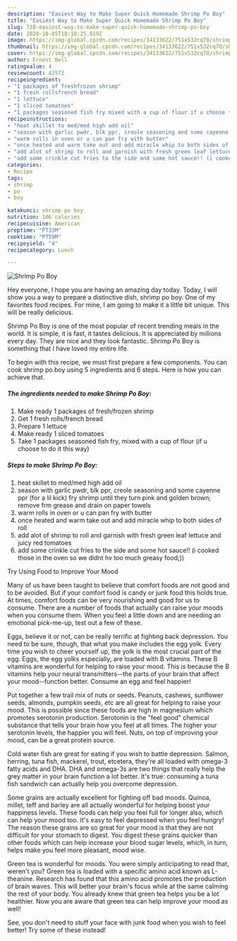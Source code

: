 ```yaml
---
description: "Easiest Way to Make Super Quick Homemade Shrimp Po Boy"
title: "Easiest Way to Make Super Quick Homemade Shrimp Po Boy"
slug: 728-easiest-way-to-make-super-quick-homemade-shrimp-po-boy
date: 2020-10-05T18:18:25.819Z
image: https://img-global.cpcdn.com/recipes/34133622/751x532cq70/shrimp-po-boy-recipe-main-photo.jpg
thumbnail: https://img-global.cpcdn.com/recipes/34133622/751x532cq70/shrimp-po-boy-recipe-main-photo.jpg
cover: https://img-global.cpcdn.com/recipes/34133622/751x532cq70/shrimp-po-boy-recipe-main-photo.jpg
author: Ernest Bell
ratingvalue: 4
reviewcount: 42572
recipeingredient:
- "1 packages of freshfrozen shrimp"
- "1 fresh rollsfrench bread"
- "1 lettuce"
- "1 sliced tomatoes"
- "1 packages seasoned fish fry mixed with a cup of flour if u choose to do it this way"
recipeinstructions:
- "heat skillet to med/med high add oil"
- "season with garlic pwdr, blk ppr, creole seasoning and some cayenne ppr (for a lil kick) fry shrimp until they turn pink and golden brown; remove frm grease and drain on paper towels"
- "warm rolls in oven or u can pan fry with butter"
- "once heated and warm take out and add miracle whip to both sides of roll"
- "add alot of shrimp to roll and garnish with fresh green leaf lettuce and juicy red tomatoes"
- "add some crinkle cut fries to the side and some hot sauce!! (i cooked those in the oven so we didnt hv too much greasy food;))"
categories:
- Recipe
tags:
- shrimp
- po
- boy

katakunci: shrimp po boy 
nutrition: 106 calories
recipecuisine: American
preptime: "PT33M"
cooktime: "PT59M"
recipeyield: "4"
recipecategory: Lunch

---
```



![Shrimp Po Boy](https://img-global.cpcdn.com/recipes/34133622/751x532cq70/shrimp-po-boy-recipe-main-photo.jpg)

Hey everyone, I hope you are having an amazing day today. Today, I will show you a way to prepare a distinctive dish, shrimp po boy. One of my favorites food recipes. For mine, I am going to make it a little bit unique. This will be really delicious.



Shrimp Po Boy is one of the most popular of recent trending meals in the world. It is simple, it is fast, it tastes delicious. It is appreciated by millions every day. They are nice and they look fantastic. Shrimp Po Boy is something that I have loved my entire life.


To begin with this recipe, we must first prepare a few components. You can cook shrimp po boy using 5 ingredients and 6 steps. Here is how you can achieve that.

<!--inarticleads1-->

##### The ingredients needed to make Shrimp Po Boy:

1. Make ready 1 packages of fresh/frozen shrimp
1. Get 1 fresh rolls/french bread
1. Prepare 1 lettuce
1. Make ready 1 sliced tomatoes
1. Take 1 packages seasoned fish fry, mixed with a cup of flour (if u choose to do it this way)




<!--inarticleads2-->

##### Steps to make Shrimp Po Boy:

1. heat skillet to med/med high add oil
1. season with garlic pwdr, blk ppr, creole seasoning and some cayenne ppr (for a lil kick) fry shrimp until they turn pink and golden brown; remove frm grease and drain on paper towels
1. warm rolls in oven or u can pan fry with butter
1. once heated and warm take out and add miracle whip to both sides of roll
1. add alot of shrimp to roll and garnish with fresh green leaf lettuce and juicy red tomatoes
1. add some crinkle cut fries to the side and some hot sauce!! (i cooked those in the oven so we didnt hv too much greasy food;))




Try Using Food to Improve Your Mood


Many of us have been taught to believe that comfort foods are not good and to be avoided. But if your comfort food is candy or junk food this holds true. At times, comfort foods can be very nourishing and good for us to consume. There are a number of foods that actually can raise your moods when you consume them. When you feel a little down and are needing an emotional pick-me-up, test out a few of these.

Eggs, believe it or not, can be really terrific at fighting back depression. You need to be sure, though, that what you make includes the egg yolk. Every time you wish to cheer yourself up, the yolk is the most crucial part of the egg. Eggs, the egg yolks especially, are loaded with B vitamins. These B vitamins are wonderful for helping to raise your mood. This is because the B vitamins help your neural transmitters--the parts of your brain that affect your mood--function better. Consume an egg and feel happier!

Put together a few trail mix of nuts or seeds. Peanuts, cashews, sunflower seeds, almonds, pumpkin seeds, etc are all great for helping to raise your mood. This is possible since these foods are high in magnesium which promotes serotonin production. Serotonin is the "feel good" chemical substance that tells your brain how you feel at all times. The higher your serotonin levels, the happier you will feel. Nuts, on top of improving your mood, can be a great protein source.

Cold water fish are great for eating if you wish to battle depression. Salmon, herring, tuna fish, mackerel, trout, etcetera, they're all loaded with omega-3 fatty acids and DHA. DHA and omega-3s are two things that really help the grey matter in your brain function a lot better. It's true: consuming a tuna fish sandwich can actually help you overcome depression. 

Some grains are actually excellent for fighting off bad moods. Quinoa, millet, teff and barley are all actually wonderful for helping boost your happiness levels. These foods can help you feel full for longer also, which can help your mood too. It's easy to feel depressed when you feel hungry! The reason these grains are so great for your mood is that they are not difficult for your stomach to digest. You digest these grains quicker than other foods which can help increase your blood sugar levels, which, in turn, helps make you feel more pleasant, mood wise.

Green tea is wonderful for moods. You were simply anticipating to read that, weren't you? Green tea is loaded with a specific amino acid known as L-theanine. Research has found that this amino acid promotes the production of brain waves. This will better your brain's focus while at the same calming the rest of your body. You already knew that green tea helps you be a lot healthier. Now you are aware that green tea can help improve your mood as well!

See, you don't need to stuff your face with junk food when you wish to feel better! Try some of these instead!

